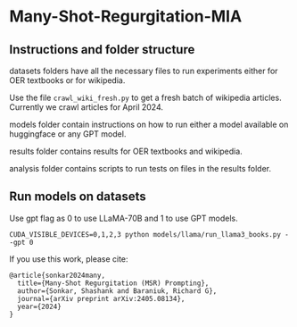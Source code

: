 # Many-Shot-Regurgitation-MIA

## Instructions and folder structure

datasets folders have all the necessary files to run experiments either for OER textbooks or for wikipedia.

Use the file ```crawl_wiki_fresh.py``` to get a fresh batch of wikipedia articles. Currently we crawl articles for April 2024.

models folder contain instructions on how to run either a model available on huggingface or any GPT model.

results folder contains results for OER textbooks and wikipedia.

analysis folder contains scripts to run tests on files in the results folder.


## Run models on datasets

Use gpt flag as 0 to use LLaMA-70B and 1 to use GPT models.

```
CUDA_VISIBLE_DEVICES=0,1,2,3 python models/llama/run_llama3_books.py --gpt 0
```

If you use this work, please cite: <br>
```
@article{sonkar2024many,
  title={Many-Shot Regurgitation (MSR) Prompting},
  author={Sonkar, Shashank and Baraniuk, Richard G},
  journal={arXiv preprint arXiv:2405.08134},
  year={2024}
}
```
